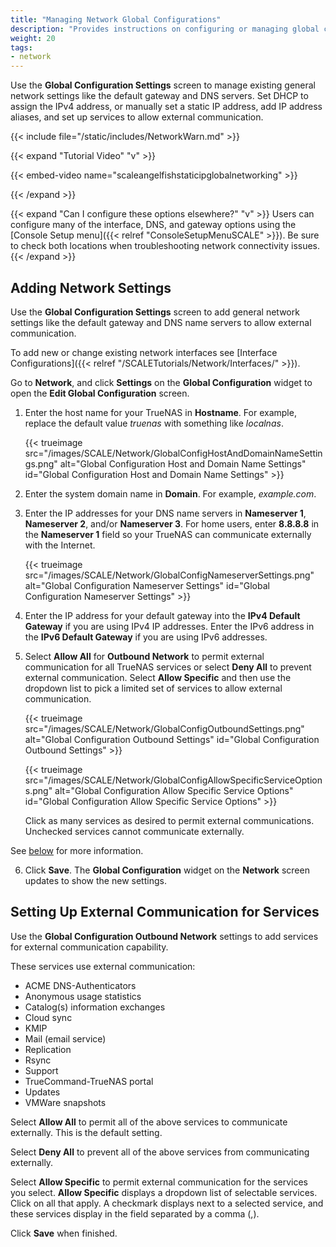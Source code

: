 ```yaml
---
title: "Managing Network Global Configurations"
description: "Provides instructions on configuring or managing global configuration settings."
weight: 20
tags:
- network
---
```


Use the **Global Configuration Settings** screen to manage existing general network settings like the default gateway and DNS servers.
Set DHCP to assign the IPv4 address, or manually set a static IP address, add IP address aliases, and set up services to allow external communication.

{{< include file="/static/includes/NetworkWarn.md" >}}

{{< expand "Tutorial Video" "v" >}}

{{< embed-video name="scaleangelfishstaticipglobalnetworking" >}}

{{< /expand >}}

{{< expand "Can I configure these options elsewhere?" "v" >}}
Users can configure many of the interface, DNS, and gateway options using the [Console Setup menu]({{< relref "ConsoleSetupMenuSCALE" >}}).
Be sure to check both locations when troubleshooting network connectivity issues.
{{< /expand >}}

## Adding Network Settings
Use the **Global Configuration Settings** screen to add general network settings like the default gateway and DNS name servers to allow external communication.

To add new or change existing network interfaces see [Interface Configurations]({{< relref "/SCALETutorials/Network/Interfaces/" >}}).


Go to **Network**, and click **Settings** on the **Global Configuration** widget to open the **Edit Global Configuration** screen.

1. Enter the host name for your TrueNAS in **Hostname**. For example, replace the default value *truenas* with something like *localnas*.

   {{< trueimage src="/images/SCALE/Network/GlobalConfigHostAndDomainNameSettings.png" alt="Global Configuration Host and Domain Name Settings" id="Global Configuration Host and Domain Name Settings" >}}

2. Enter the system domain name in **Domain**. For example, *example.com*.

3. Enter the IP addresses for your DNS name servers in **Nameserver 1**, **Nameserver 2**, and/or **Nameserver 3**.
   For home users, enter **8.8.8.8** in the **Nameserver 1** field so your TrueNAS can communicate externally with the Internet.

   {{< trueimage src="/images/SCALE/Network/GlobalConfigNameserverSettings.png" alt="Global Configuration Nameserver Settings" id="Global Configuration Nameserver Settings" >}}

4. Enter the IP address for your default gateway into the **IPv4 Default Gateway** if you are using IPv4 IP addresses.
   Enter the IPv6 address in the **IPv6 Default Gateway** if you are using IPv6 addresses.

5. Select **Allow All** for **Outbound Network**  to permit external communication for all TrueNAS services or select **Deny All** to prevent external communication.
   Select **Allow Specific** and then use the dropdown list to pick a limited set of services to allow external communication.

   {{< trueimage src="/images/SCALE/Network/GlobalConfigOutboundSettings.png" alt="Global Configuration Outbound Settings" id="Global Configuration Outbound Settings" >}}

   {{< trueimage src="/images/SCALE/Network/GlobalConfigAllowSpecificServiceOptions.png" alt="Global Configuration Allow Specific Service Options" id="Global Configuration Allow Specific Service Options" >}}

   Click as many services as desired to permit external communications. Unchecked services cannot communicate externally.

See [below](#setting-up-external-communication-for-services) for more information.

6. Click **Save**. The **Global Configuration** widget on the **Network** screen updates to show the new settings.

## Setting Up External Communication for Services
Use the **Global Configuration Outbound Network** settings to add services for external communication capability.

These services use external communication:
* ACME DNS-Authenticators
* Anonymous usage statistics
* Catalog(s) information exchanges
* Cloud sync
* KMIP
* Mail (email service)
* Replication
* Rsync
* Support
* TrueCommand-TrueNAS portal
* Updates
* VMWare snapshots

Select **Allow All** to permit all of the above services to communicate externally. This is the default setting.

Select **Deny All** to prevent all of the above services from communicating externally.

Select **Allow Specific** to permit external communication for the services you select.
**Allow Specific** displays a dropdown list of selectable services.
Click on all that apply. A checkmark displays next to a selected service, and these services display in the field separated by a comma (,).

Click **Save** when finished.
